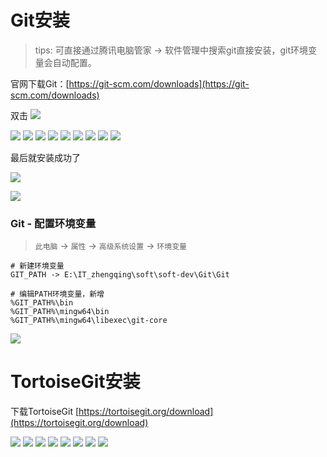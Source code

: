 # Git安装

> tips: 可直接通过腾讯电脑管家 -> 软件管理中搜索git直接安装，git环境变量会自动配置。

官网下载Git：[https://git-scm.com/downloads](https://git-scm.com/downloads)

双击 ![](images/git-install-01.png)

![](images/git-install-02.png)
![](images/git-install-03.png)
![](images/git-install-04.png)
![](images/git-install-05.png)
![](images/git-install-06.png)
![](images/git-install-07.png)
![](images/git-install-08.png)
![](images/git-install-09.png)
![](images/git-install-10.png)

最后就安装成功了

![](images/git-install-11.png)

![](images/git-install-12.png)

### Git - 配置环境变量

> `此电脑` -> `属性` -> `高级系统设置` -> `环境变量`

```
# 新建环境变量
GIT_PATH -> E:\IT_zhengqing\soft\soft-dev\Git\Git

# 编辑PATH环境变量，新增
%GIT_PATH%\bin
%GIT_PATH%\mingw64\bin
%GIT_PATH%\mingw64\libexec\git-core
```

![](images/git-path.png)

# TortoiseGit安装

下载TortoiseGit [https://tortoisegit.org/download](https://tortoisegit.org/download)

![](images/tortoisegit-install-01.png)
![](images/tortoisegit-install-02.png)
![](images/tortoisegit-install-03.png)
![](images/tortoisegit-install-04.png)
![](images/tortoisegit-install-05.png)
![](images/tortoisegit-install-06.png)
![](images/tortoisegit-install-07.png)
![](images/tortoisegit-install-08.png)

